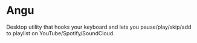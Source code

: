 # Angu
Desktop utility that hooks your keyboard and lets you pause/play/skip/add to playlist on YouTube/Spotify/SoundCloud.
